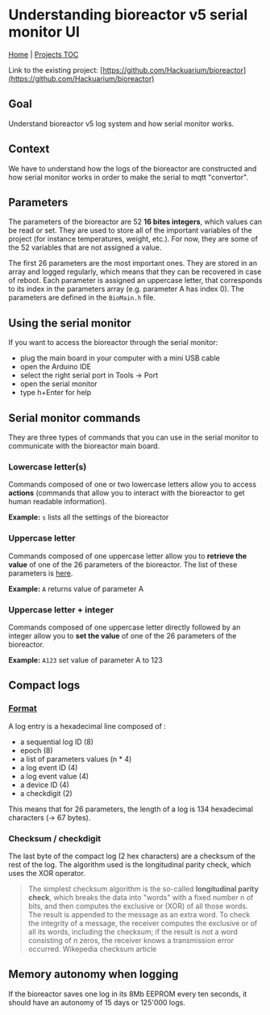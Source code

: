 # Understanding bioreactor v5 serial monitor UI

[Home](../../README.md) | [Projects TOC](../projects.md)

Link to the existing project: [https://github.com/Hackuarium/bioreactor](https://github.com/Hackuarium/bioreactor)

## Goal
Understand bioreactor v5 log system and how serial monitor works.

## Context
We have to understand how the logs of the bioreactor are constructed and how serial monitor works in order to make the serial to mqtt "convertor".

## Parameters

The parameters of the bioreactor are 52 **16 bites integers**, which values can be read or set. They are used to store all of the important variables of the project (for instance temperatures, weight, etc.). For now, they are some of the 52 variables that are not assigned a value.

The first 26 parameters are the most important ones. They are stored in an array and logged regularly, which means that they can be recovered in case of reboot. Each parameter is assigned an uppercase letter, that corresponds to its index in the parameters array (e.g. parameter A has index 0). The parameters are defined in the `BioMain.h` file.

## Using the serial monitor

If you want to access the bioreactor through the serial monitor:
- plug the main board in your computer with a mini USB cable
- open the Arduino IDE
- select the right serial port in Tools -> Port
- open the serial monitor
- type h+Enter for help

## Serial monitor commands

They are three types of commands that you can use in the serial monitor to communicate with the bioreactor main board.

### Lowercase letter(s)

Commands composed of one or two lowercase letters allow you to access **actions** (commands that allow you to interact with the bioreactor to get human readable information).

**Example:** `s` lists all the settings of the bioreactor

### Uppercase letter

Commands composed of one uppercase letter allow you to **retrieve the value** of one of the 26 parameters of the bioreactor. The list of these parameters is [here](https://github.com/Hackuarium/bioreactor/blob/master/docs/arduino/parameters.md).

**Example:** `A` returns value of parameter A

### Uppercase letter + integer

Commands composed of one uppercase letter directly followed by an integer allow you to **set the value** of one of the 26 parameters of the bioreactor.

**Example:** `A123` set value of parameter A to 123

## Compact logs

### [Format](https://hackuarium.github.io/legoino-util/)

A log entry is a hexadecimal line composed of :

- a sequential log ID (8)
- epoch (8)
- a list of parameters values (n * 4)
- a log event ID (4)
- a log event value (4)
- a device ID (4)
- a checkdigit (2)

This means that for 26 parameters, the length of a log is 134 hexadecimal characters (-> 67 bytes).

### Checksum / checkdigit

The last byte of the compact log (2 hex characters) are a checksum of the rest of the log. The algorithm used is the longitudinal parity check, which uses the XOR operator.

> The simplest checksum algorithm is the so-called **longitudinal parity check**, which breaks the data into "words" with a fixed number n of bits, and then computes the exclusive or (XOR) of all those words. The result is appended to the message as an extra word. To check the integrity of a message, the receiver computes the exclusive or of all its words, including the checksum; if the result is not a word consisting of n zeros, the receiver knows a transmission error occurred.
> Wikepedia checksum article

## Memory autonomy when logging

If the bioreactor saves one log in its 8Mb EEPROM every ten seconds, it should have an autonomy of 15 days or 125'000 logs.